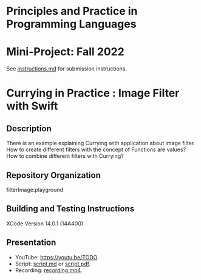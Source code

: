 # Principles and Practice in Programming Languages
# Mini-Project: Fall 2022

See [instructions.md](instructions.md) for submission instructions.

# Currying in Practice : Image Filter with Swift

## Description
There is an example explaining Currying with application about image filter. How to create different filters with the concept of Functions are values? How to combine different filters with Currying?  


## Repository Organization
filterImage.playground


## Building and Testing Instructions

XCode Version 14.0.1 (14A400)

## Presentation


- YouTube: https://youtu.be/TODO.
- Script: [script.md](script.md) or [script.pdf](script.pdf).
- Recording: [recording.mp4](recording.mp4).

